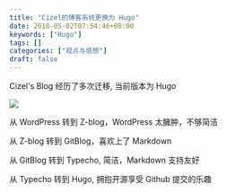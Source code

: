 ```yaml
---
title: "Cizel的博客系统更换为 Hugo"
date: 2018-05-02T07:54:46+08:00
keywords: ["Hugo"]
tags: []
categories: ["观点与感想"]
draft: false
---
```


Cizel's Blog 经历了多次迁移, 当前版本为 Hugo

![](https://static.cizel.cn/2018-07-23-15323099233301.png)


<!--more-->

从 WordPress 转到 Z-blog，WordPress 太臃肿，不够简洁

从 Z-blog 转到 GitBlog，喜欢上了 Markdown

从 GitBlog 转到 Typecho, 简洁，Markdown 支持友好

从 Typecho 转到 Hugo, 拥抱开源享受 Github 提交的乐趣



